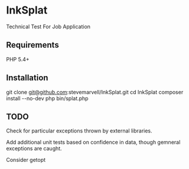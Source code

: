 # InkSplat

Technical Test For Job Application

## Requirements

PHP 5.4+

## Installation

  git clone git@github.com:stevemarvell/InkSplat.git
  cd InkSplat
  composer install --no-dev
  php bin/splat.php

## TODO

Check for particular exceptions thrown by external libraries.

Add additional unit tests based on confidence in data, though gemneral exceptions are caught.

Consider getopt